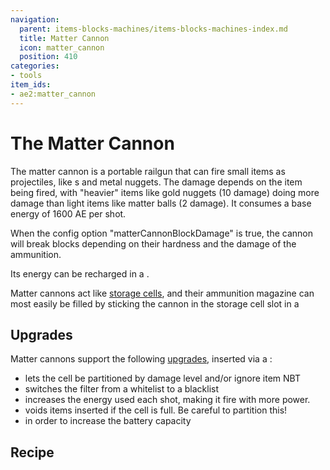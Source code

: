 ```yaml
---
navigation:
  parent: items-blocks-machines/items-blocks-machines-index.md
  title: Matter Cannon
  icon: matter_cannon
  position: 410
categories:
- tools
item_ids:
- ae2:matter_cannon
---
```


# The Matter Cannon

<ItemImage id="matter_cannon" scale="4" />

The matter cannon is a portable railgun that can fire small items as projectiles, like <ItemLink id="matter_ball" />s and metal nuggets. The damage
depends on the item being fired, with "heavier" items like gold nuggets (10 damage) doing more damage than light items like matter balls (2 damage).
It consumes a base energy of 1600 AE per shot.

When the config option "matterCannonBlockDamage" is true, the cannon will break blocks depending on their hardness and
the damage of the ammunition.

Its energy can be recharged in a <ItemLink id="charger" />.

Matter cannons act like [storage cells](storage_cells.md), and their ammunition magazine can most easily be filled by sticking
the cannon in the storage cell slot in a <ItemLink id="me_chest" />

## Upgrades

Matter cannons support the following [upgrades](upgrade_cards.md), inserted via a <ItemLink id="cell_workbench" />:

*   <ItemLink id="fuzzy_card" /> lets the cell be partitioned by damage level and/or ignore item NBT
*   <ItemLink id="inverter_card" /> switches the filter from a whitelist to a blacklist
*   <ItemLink id="speed_card" /> increases the energy used each shot, making it fire with more power.
*   <ItemLink id="void_card" /> voids items inserted if the cell is full. Be careful to partition this!
*   <ItemLink id="energy_card" /> in order to increase the battery capacity

## Recipe

<RecipeFor id="matter_cannon" />
